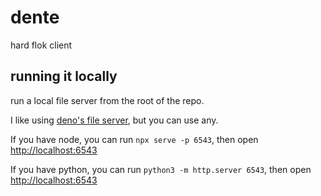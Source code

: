 # dente

hard flok client

## running it locally

run a local file server from the root of the repo.

I like using [deno's file server](/learn/deno-file-server/), but you can use any.

If you have node, you can run `npx serve -p 6543`, then open <http://localhost:6543>

If you have python, you can run `python3 -m http.server 6543`, then open <http://localhost:6543>

